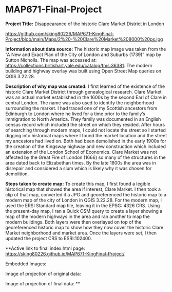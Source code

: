 # MAP671-Final-Project

**Project Title:** Disappearance of the historic Clare Market District in London

https://github.com/sking80226/MAP671-KingFinal-Project/blob/main/Maps/2%20-%20Clare%20Market%208000%20px.jpg

**Information about data source:** The historic map image was taken from the “A New and Exact Plan of the City of London and Suburbs (1739)” map by Sutton Nicholls.  The map was accessed at: https://collections.britishart.yale.edu/catalog/tms:36381.  The modern building and highway overlay was built using Open Street Map queries on QGIS 3.22.28.

**Description of why map was created:**  I first learned of the existence of the historic Clare Market District through genealogical research. Clare Market was an actual market established in the 1600s by the second Earl of Clare in central London. The name was also used to identify the neighborhood surrounding the market. I had traced one of my Scottish ancestors from Edinburgh to London where he lived for a time prior to the family’s immigration to North America. They family was documented in an English census record which included the street on which they resided. After hours of searching through modern maps, I could not locate the street so I started digging into historical maps where I found the market location and the street my ancestors had lived on.  Both had been demolished in the early 1900s for the creation of the Kingsway highway and new construction which included an extension of the London School of Economics. Clare Market was not affected by the Great Fire of London (1666) so many of the structures in the area dated back to Elizabethan times. By the late 1800s the area was in disrepair and considered a slum which is likely why it was chosen for demolition.

**Steps taken to create map:** To create this map, I first found a legible historical map that showed the area if interest, Clare Market. I then took a clip of that map, converted it a JPG and georeferenced the historic map to a modern map of the city of London in QGIS 3.22.28. For the modern map, I used the ERSI Standard map tile, leaving it in the EPSG: 4326 CRS. Using the present-day map, I ran a Quick OSM query to create a layer showing a map of the modern highways in the area and ran another to map the modern buildings. Both layers were then overlayed on top of the georeferenced historic map to show how they now cover the historic Clare Market neighborhood and market area. Once the layers were set, I then updated the project CRS to ESRI:102400.

**Active link to final index.html page: https://sking80226.github.io/MAP671-KingFinal-Project/

Embedded Images:

Image of projection of original data:

Image of projection of final data:
**
